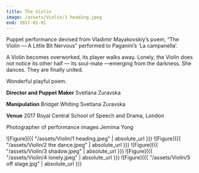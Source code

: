 ```yaml
---
title: The Violin
image: /assets/Violin/1 heading.jpeg
end: 2017-01-01
---
```


Puppet performance devised from Vladimir Mayakovskiy’s poem, “The Violin — A Little Bit Nervous” performed to Paganini’s ‘La campanella’.

A Violin becomes overworked, its player walks away. Lonely, the Violin does not notice its other half — its soul-mate —emerging from the darkness. She dances. They are finally united.

Wonderful playful poem.

**Director and Puppet Maker**
Svetlana Zuravska

**Manipulation**
Bridget Whiting
Svetlana Zuravska

**Venue**
2017
Royal Central School of Speech and Drama, London

Photographer of performance images Jemima Yong

![Figure]({{ "/assets/Violin/1 heading.jpeg" | absolute_url }})
![Figure]({{ "/assets/Violin/2 the dance.jpeg" | absolute_url }})
![Figure]({{ "/assets/Violin/3 shadow.jpeg" | absolute_url }})
![Figure]({{ "/assets/Violin/4 lonely.jpeg" | absolute_url }})
![Figure]({{ "/assets/Violin/5 off stage.jpg" | absolute_url }})

<!-- ![Figure]({{ "/assets/Violin/6 face to face 1.jpg" | absolute_url }})
![Figure]({{ "/assets/Violin/7 face to face 2.jpeg" | absolute_url }}) -->
